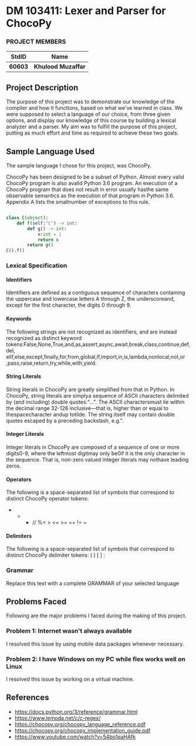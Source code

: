 # DM 103411: Lexer and Parser for ChocoPy #
<!-- Replace XX with your course ID-->
### PROJECT MEMBERS ###
StdID | Name
------------ | -------------
**60603** | **Khulood Muzaffar** <!--this is the group leader in bold-->
<!-- Replace name and student ids with acutally group member names and ids-->
## Project Description ##
The purpose of this project was to demonstrate our knowledge of the compiler and how it functions, based on what we've learned in class. 
We were supposed to select a language of our choice, from three given options, and display our knowledge of this course by building a lexical analyzer and a parser.
My aim was to fulfill the purpose of this project, putting as much effort and time as required to achieve these two goals.

## Sample Language Used ##
The sample language I chose for this project, was ChocoPy.

ChocoPy has been designed to be a subset of Python.  Almost every valid ChocoPy program is also avalid Python 3.6 program.  An execution of a ChocoPy program that does not result in error usually hasthe same observable semantics as the execution of that program in Python 3.6.  Appendix A lists the smallnumber of exceptions to this rule. 
```Python

class C(object):
	def f(self:"C") -> int:
		def g() -> int:
			x:int = 1
			return x
		return g()
C().f()
```
### Lexical Specification ###
#### Identifiers ####
Identifiers are defined as a contiguous sequence of characters containing the uppercase and lowercase letters A through Z, the underscoreand, except for the first character, the digits 0 through 9.

#### Keywords ####
The following strings are not recognized as identifiers, and are instead recognized as distinct keyword tokens:False,None,True,and,as,assert,async,await,break,class,continue,def,del,
elif,else,except,finally,for,from,global,if,import,in,is,lambda,nonlocal,not,or
,pass,raise,return,try,while,with,yield.

#### String Literals ####
String literals in ChocoPy are greatly simplified from that in Python.  In ChocoPy, string literals are simplya sequence of ASCII characters delimited by (and including) double quotes:"...".  The ASCII charactersmust lie within the decimal range 32-126 inclusive—that is, higher than or equal to thespacecharacter andup totilde.  The string itself may contain double quotes escaped by a preceding backslash, e.g.\".

#### Integer Literals ####
Integer literals in ChocoPy are composed of a sequence of one or more digits0-9, where the leftmost digitmay only be0if it is the only character in the sequence.  That is, non-zero valued integer literals may nothave leading zeros.

#### Operators ####
The following is a space-separated list of symbols that correspond to distinct ChocoPy operator tokens:
+ - * // %< > <= >= == != = 

#### Delimiters ####
The following is a space-separated list of symbols that correspond to distinct ChocoPy delimiter tokens:
( ) [ ] :

### Grammar ###
Replace this text with a complete GRAMMAR of your selected language

## Problems Faced ##
Following are the major problems I faced during the making of this project.

### Problem 1: Internet wasn't always available ###
I resolved this issue by using mobile data packages whenever necessary. 

### Problem 2: I have Windows on my PC while flex works well on Linux ###
I resolved this issue by working on a virtual machine. 

## References ##
- https://docs.python.org/3/reference/grammar.html
- https://www.lemoda.net/c/c-regex/
- https://chocopy.org/chocopy_language_reference.pdf
- https://chocopy.org/chocopy_implementation_guide.pdf
- https://www.youtube.com/watch?v=54bo1qaHAfk 

